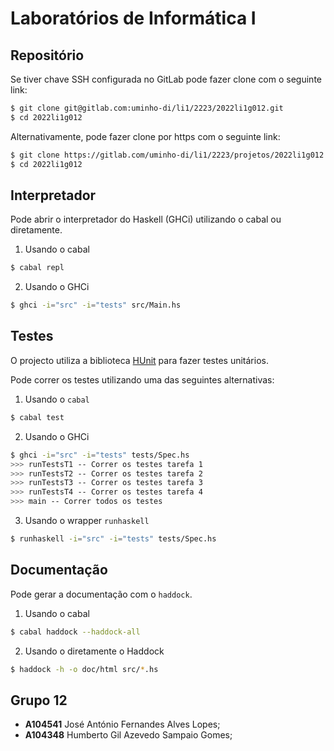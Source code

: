 # Laboratórios de Informática I

## Repositório

Se tiver chave SSH configurada no GitLab pode fazer clone com o seguinte link:

```bash
$ git clone git@gitlab.com:uminho-di/li1/2223/2022li1g012.git
$ cd 2022li1g012
```

Alternativamente, pode fazer clone por https com o seguinte link:

```bash
$ git clone https://gitlab.com/uminho-di/li1/2223/projetos/2022li1g012.git
$ cd 2022li1g012
```

## Interpretador

Pode abrir o interpretador do Haskell (GHCi) utilizando o cabal ou diretamente.

1. Usando o cabal

```bash
$ cabal repl
```

2. Usando o GHCi

```bash
$ ghci -i="src" -i="tests" src/Main.hs
```

## Testes

O projecto utiliza a biblioteca [HUnit](https://hackage.haskell.org/package/HUnit) para fazer testes unitários.

Pode correr os testes utilizando uma das seguintes alternativas:

1. Usando o `cabal`

```bash
$ cabal test
```

2. Usando o GHCi

```bash
$ ghci -i="src" -i="tests" tests/Spec.hs
>>> runTestsT1 -- Correr os testes tarefa 1
>>> runTestsT2 -- Correr os testes tarefa 2
>>> runTestsT3 -- Correr os testes tarefa 3
>>> runTestsT4 -- Correr os testes tarefa 4
>>> main -- Correr todos os testes
```

3. Usando o wrapper `runhaskell`

```bash
$ runhaskell -i="src" -i="tests" tests/Spec.hs
```

## Documentação

Pode gerar a documentação com o `haddock`.

1. Usando o cabal

```bash
$ cabal haddock --haddock-all
```

2. Usando o diretamente o Haddock

```bash
$ haddock -h -o doc/html src/*.hs
```

## Grupo 12

- **A104541** José António Fernandes Alves Lopes;
- **A104348** Humberto Gil Azevedo Sampaio Gomes;
